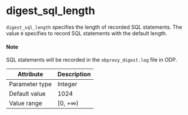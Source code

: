 # digest_sql_length

`digest_sql_length` specifies the length of recorded SQL statements. The value `0` specifies to record SQL statements with the default length.

<main id="notice" type='explain'>
  <h4>Note</h4>
  <p>SQL statements will be recorded in the <code>obproxy_digest.log</code> file in ODP. </p>
</main>

| Attribute | Description |
|----------|---------|
| Parameter type | Integer |
| Default value | 1024 |
| Value range | [0, +∞) |
